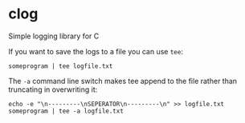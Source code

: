 # clog
Simple logging library for C

If you want to save the logs to a file you can use `tee`:
```
someprogram | tee logfile.txt
```

The `-a` command line switch makes tee append to the file
rather than truncating in overwriting it:
```
echo -e "\n---------\nSEPERATOR\n---------\n" >> logfile.txt
someprogram | tee -a logfile.txt
```
